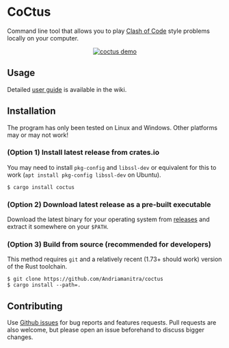 # CoCtus

Command line tool that allows you to play [Clash of Code](https://www.codingame.com/multiplayer/clashofcode) style problems locally on your computer.

<div align=center>

[![coctus demo](https://github.com/Andriamanitra/coctus/assets/10672443/1aff1c56-1354-497c-b211-a96f77f46a81)](https://asciinema.org/a/656708)

</div>

## Usage

Detailed [user guide](https://github.com/Andriamanitra/coctus/wiki/User-guide) is available in the wiki.


## Installation

The program has only been tested on Linux and Windows. Other platforms may or may not work!

### (Option 1) Install latest release from crates.io
You may need to install `pkg-config` and `libssl-dev` or equivalent for this to work (`apt install pkg-config libssl-dev` on Ubuntu).
```
$ cargo install coctus
```

### (Option 2) Download latest release as a pre-built executable

Download the latest binary for your operating system from [releases](https://github.com/Andriamanitra/coctus/releases) and extract it somewhere on your `$PATH`.

### (Option 3) Build from source (recommended for developers)

This method requires `git` and a relatively recent (1.73+ should work) version of the Rust toolchain.
```
$ git clone https://github.com/Andriamanitra/coctus
$ cargo install --path=.
```


## Contributing

Use [Github issues](https://github.com/Andriamanitra/coctus/issues) for bug reports and features requests.
Pull requests are also welcome, but please open an issue beforehand to discuss bigger changes.
